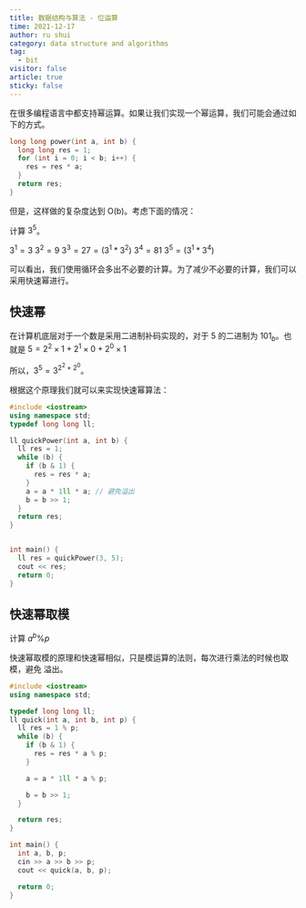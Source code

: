 ```yaml
---
title: 数据结构与算法 - 位运算
time: 2021-12-17
author: ru shui
category: data structure and algorithms
tag:
  - bit
visitor: false
article: true
sticky: false
---
```


在很多编程语言中都支持幂运算。如果让我们实现一个幂运算，我们可能会通过如下的方式。

```cpp
long long power(int a, int b) {
  long long res = 1;
  for (int i = 0; i < b; i++) {
    res = res * a;
  }
  return res;
}
```

但是，这样做的复杂度达到 O(b)。考虑下面的情况：

计算 $3 ^ 5$。

$3 ^ 1 = 3$
$3 ^ 2 = 9$
$3 ^ 3 = 27 = (3 ^ 1 * 3 ^ 2)$
$3 ^ 4 = 81$
$3 ^ 5 = (3 ^ 1 * 3 ^ 4)$

可以看出，我们使用循环会多出不必要的计算。为了减少不必要的计算，我们可以采用快速幂进行。

## 快速幂

在计算机底层对于一个数是采用二进制补码实现的，对于 5 的二进制为 $101_b$。也就是
$5 = 2^2 \times 1 + 2 ^ 1 \times 0 + 2^ 0 \times 1$

所以，$3 ^ 5 = 3 ^{2 ^ 2 + 2 ^ 0}$。

根据这个原理我们就可以来实现快速幂算法：

```cpp
#include <iostream>
using namespace std;
typedef long long ll;

ll quickPower(int a, int b) {
  ll res = 1;
  while (b) {
    if (b & 1) {
      res = res * a;
    }
    a = a * 1ll * a; // 避免溢出
    b = b >> 1;
  }
  return res;
}


int main() {
  ll res = quickPower(3, 5);
  cout << res;
  return 0;
}
```

## 快速幂取模

计算 $a ^ b \% p$

快速幂取模的原理和快速幂相似，只是模运算的法则，每次进行乘法的时候也取模，避免
溢出。

```cpp
#include <iostream>
using namespace std;

typedef long long ll;
ll quick(int a, int b, int p) {
  ll res = 1 % p;
  while (b) {
    if (b & 1) {
      res = res * a % p;
    }

    a = a * 1ll * a % p;

    b = b >> 1;
  }

  return res;
}

int main() {
  int a, b, p;
  cin >> a >> b >> p;
  cout << quick(a, b, p);

  return 0;
}
```
